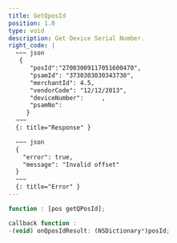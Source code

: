 ```yaml
---
title: GetQposId
position: 1.0
type: void
description: Get Device Serial Number.
right_code: |
  ~~~ json
   {
      "posId":"27003009117051600470",
      "psamId": "3730303030343730",
      "merchantId": 4.5,
      "vendorCode": "12/12/2013",
      "deviceNumber":     ,
      "psamNo": 
     } 
  ~~~
  {: title="Response" }

  ~~~ json
  {
    "error": true,
    "message": "Invalid offset"
  }
  ~~~
  {: title="Error" }
---
```

~~~ javascript
function : [pos getQPosId];
~~~
~~~ javascript
callback function :
-(void) onQposIdResult: (NSDictionary*)posId;
~~~

